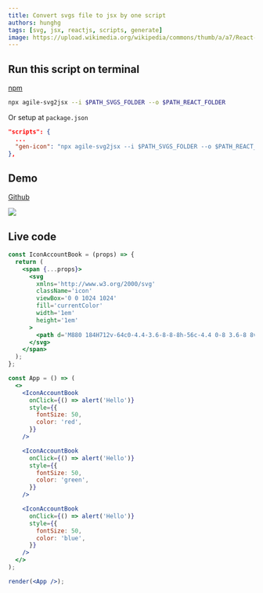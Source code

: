 ```yaml
---
title: Convert svgs file to jsx by one script
authors: hunghg
tags: [svg, jsx, reactjs, scripts, generate]
image: https://upload.wikimedia.org/wikipedia/commons/thumb/a/a7/React-icon.svg/1200px-React-icon.svg.png
---
```


<!--truncate-->

## Run this script on terminal

[npm](https://www.npmjs.com/package/agile-svg2jsx)

```bash title=Bash
npx agile-svg2jsx --i $PATH_SVGS_FOLDER --o $PATH_REACT_FOLDER
```

Or setup at `package.json`

```json
"scripts": {
  ...
  "gen-icon": "npx agile-svg2jsx --i $PATH_SVGS_FOLDER --o $PATH_REACT_FOLDER"
},
```

## Demo

[Github](https://github.com/hunghg255/react-generate-svg-2-icon)

![](https://res.cloudinary.com/hunghg255/image/upload/v1682355827/svg2jsx_bbivgm.gif)

## Live code

```jsx live noInline
const IconAccountBook = (props) => {
  return (
    <span {...props}>
      <svg
        xmlns='http://www.w3.org/2000/svg'
        className='icon'
        viewBox='0 0 1024 1024'
        fill='currentColor'
        width='1em'
        height='1em'
      >
        <path d='M880 184H712v-64c0-4.4-3.6-8-8-8h-56c-4.4 0-8 3.6-8 8v64H384v-64c0-4.4-3.6-8-8-8h-56c-4.4 0-8 3.6-8 8v64H144c-17.7 0-32 14.3-32 32v664c0 17.7 14.3 32 32 32h736c17.7 0 32-14.3 32-32V216c0-17.7-14.3-32-32-32zM648.3 426.8l-87.7 161.1h45.7c5.5 0 10 4.5 10 10v21.3c0 5.5-4.5 10-10 10h-63.4v29.7h63.4c5.5 0 10 4.5 10 10v21.3c0 5.5-4.5 10-10 10h-63.4V752c0 5.5-4.5 10-10 10h-41.3c-5.5 0-10-4.5-10-10v-51.8h-63.1c-5.5 0-10-4.5-10-10v-21.3c0-5.5 4.5-10 10-10h63.1v-29.7h-63.1c-5.5 0-10-4.5-10-10v-21.3c0-5.5 4.5-10 10-10h45.2l-88-161.1c-2.6-4.8-.9-10.9 4-13.6 1.5-.8 3.1-1.2 4.8-1.2h46c3.8 0 7.2 2.1 8.9 5.5l72.9 144.3 73.2-144.3a10 10 0 0 1 8.9-5.5h45c5.5 0 10 4.5 10 10 .1 1.7-.3 3.3-1.1 4.8z' />
      </svg>
    </span>
  );
};

const App = () => (
  <>
    <IconAccountBook
      onClick={() => alert('Hello')}
      style={{
        fontSize: 50,
        color: 'red',
      }}
    />

    <IconAccountBook
      onClick={() => alert('Hello')}
      style={{
        fontSize: 50,
        color: 'green',
      }}
    />

    <IconAccountBook
      onClick={() => alert('Hello')}
      style={{
        fontSize: 50,
        color: 'blue',
      }}
    />
  </>
);

render(<App />);
```
